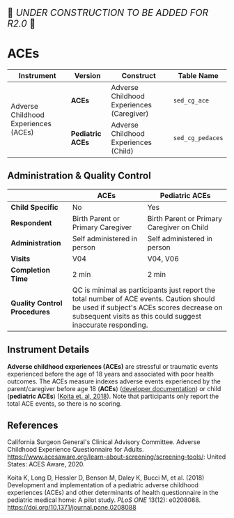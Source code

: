 <p style="font-size: 1.5em;">🚧 <i>UNDER CONSTRUCTION TO BE ADDED FOR R2.0</i> 🚧 </p>

# ACEs

<table class="table-no-vertical-lines" style="width: 100%; border-collapse: collapse; table-layout: fixed;">
<thead>
<tr>
  <th><i class="fa-solid fa-maximize"></i> Instrument</th>
  <th><i class="fa-solid fa-clone"></i> Version</th>
  <th><i class="fa-solid fa-tape"></i> Construct</th>
  <th><i class="fa fa-table"></i> Table Name</th>
</tr>
</thead>
<tbody>
<tr>
  <td rowspan="2" style="word-wrap: break-word; white-space: normal;">Adverse Childhood Experiences (ACEs)</td>
  <td><strong>ACEs</strong></td>
  <td>Adverse Childhood Experiences (Caregiver)</td>
  <td><code>sed_cg_ace</code></td>
</tr>
<tr>
  <td><strong>Pediatric ACEs</strong></td>
  <td style="word-wrap: break-word; white-space: normal;">Adverse Childhood Experiences (Child)</td>
  <td><code>sed_cg_pedaces</code></td>
</tr>
</tbody>
</table>


## Administration & Quality Control

<table class="table-no-vertical-lines" style="width: 100%; border-collapse: collapse; table-layout: fixed;">
<thead>
    <th></th>
    <th>ACEs</th>
    <th>Pediatric ACEs</th>
<tbody>
<tr>
    <td><b>Child Specific</b></td>
    <td>No</td>
    <td>Yes</td>
    </tr>
<tr>
    <td><b>Respondent</b></td>
    <td>Birth Parent or Primary Caregiver</td>
    <td>Birth Parent or Primary Caregiver on Child</td>
</tr>
<tr><td><b>Administration</b></td>
    <td>Self administered in person</td>
    <td>Self administered in person</td>
</tr>
<tr>
    <td><b>Visits</b></td>
    <td>V04</td>
    <td>V04, V06</td>
    </tr>
<tr><td><b>Completion Time</b></td>
    <td>2 min</td>
    <td>2 min</td>
</tr>
<tr>
    <td><b>Quality Control Procedures</b></td>
    <td colspan="2" style="word-wrap: break-word; white-space: normal;">QC is minimal as participants just report the total number of ACE events. Caution should be used if subject's ACEs scores decrease on subsequent visits as this could suggest inaccurate responding.</td>
</tr>      
</tbody>
</table>

## Instrument Details

**Adverse childhood experiences (ACEs)** are stressful or traumatic events experienced before the age of 18 years and associated with poor health outcomes. The ACEs measure indexes adverse events experienced by the parent/caregiver before age 18 (**ACEs**) ([developer documentation](https://www.acesaware.org/learn-about-screening/screening-tools/)) or child (**pediatric ACEs**) ([Koita et. al, 2018](https://doi.org/10.1371/journal.pone.0208088)). Note that participants only report the total ACE events, so there is no scoring. 

## References

<div class="references"> 
<p>California Surgeon General's Clinical Advisory Committee. Adverse Childhood Experience Questionnaire for Adults. <a href="https://www.acesaware.org/learn-about-screening/screening-tools/">https://www.acesaware.org/learn-about-screening/screening-tools/</a>: United States: ACES Aware, 2020.</p>  
<p>Koita K, Long D, Hessler D, Benson M, Daley K, Bucci M, et al. (2018) Development and implementation of a pediatric adverse childhood experiences (ACEs) and other determinants of health questionnaire in the pediatric medical home: A pilot study. <i>PLoS ONE</i> 13(12): e0208088. <a href="https://doi.org/10.1371/journal.pone.0208088">https://doi.org/10.1371/journal.pone.0208088</a></p>  
</div> 
<br>
